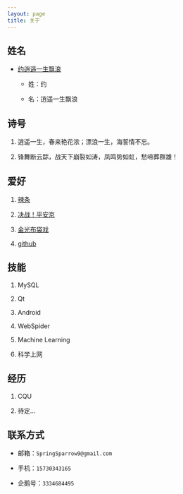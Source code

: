 ```yaml
---
layout: page 
title: 关于
---
```


## 姓名

- [约逍遥一生飘浪](https://music.163.com/#/song?id=551337306)
  
  - 姓：约
  
  - 名：逍遥一生飘浪

## 诗号

1. 逍遥一生，春来艳花浓；漂浪一生，海誓情不忘。

2. 锋舞断云踪，战天下崩裂如涛，凤鸣势如虹，愁啼葬群雄！

## 爱好

1. [辣条](http://www.weilongshipin.com/)

2. [决战！平安京](http://moba.163.com/index.html)

3. [金光布袋戏](https://www.bilibili.com/bangumi/media/md25632727)

4. [github](https://github.com/)

## 技能
1. MySQL

2. Qt

3. Android

4. WebSpider

5. Machine Learning

6. 科学上网

## 经历 
1. CQU

2. 待定...

## 联系方式
- 邮箱：`SpringSparrow9@gmail.com`

- 手机：`15730343165`

- 企鹅号：`3334684495`
